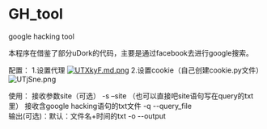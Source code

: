 # GH_tool
google hacking tool

本程序在借鉴了部分uDork的代码，主要是通过facebook去进行google搜索。

配置：
1.设置代理
[![UTXkyF.md.png](https://s1.ax1x.com/2020/07/22/UTXkyF.md.png)](https://imgchr.com/i/UTXkyF)
2.设置cookie（自己创建cookie.py文件）
![UTjSne.png](https://s1.ax1x.com/2020/07/22/UTjSne.png)

使用：
接收参数site（可选）  -s –site  （也可以直接吧site语句写在query的txt里）
接收含google hacking语句的txt文件  -q  --query_file  
输出(可选)：默认：文件名+时间的txt  -o --output






